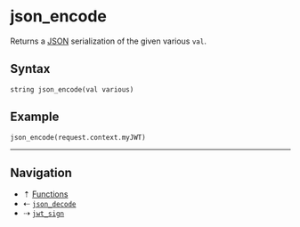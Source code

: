 # json_encode

Returns a [JSON](https://www.json.org) serialization of the given various `val`.

## Syntax

```hcl
string json_encode(val various)
```

## Example

```hcl
json_encode(request.context.myJWT)
```

-----

## Navigation

* &#8673; [Functions](../functions.md)
* &#8672; [`json_decode`](json-decode.md)
* &#8674; [`jwt_sign`](jwt-sign.md)
